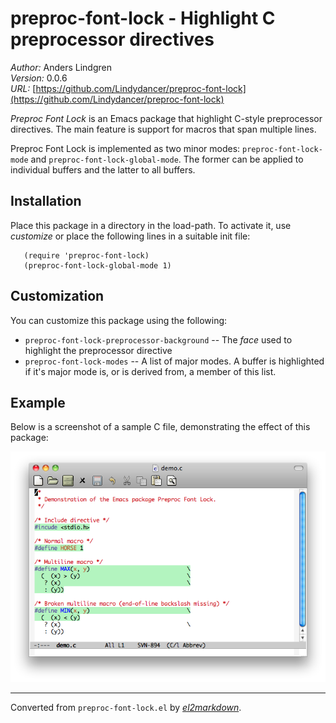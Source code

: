 # preproc-font-lock - Highlight C preprocessor directives

*Author:* Anders Lindgren<br>
*Version:* 0.0.6<br>
*URL:* [https://github.com/Lindydancer/preproc-font-lock](https://github.com/Lindydancer/preproc-font-lock)<br>


*Preproc Font Lock* is an Emacs package that highlight C-style
preprocessor directives. The main feature is support for macros
that span multiple lines.

Preproc Font Lock is implemented as two minor modes:
`preproc-font-lock-mode` and `preproc-font-lock-global-mode`. The
former can be applied to individual buffers and the latter to all
buffers.

## Installation

Place this package in a directory in the load-path. To activate it,
use *customize* or place the following lines in a suitable init
file:

       (require 'preproc-font-lock)
       (preproc-font-lock-global-mode 1)

## Customization

You can customize this package using the following:

* `preproc-font-lock-preprocessor-background` -- The *face* used to
  highlight the preprocessor directive
* `preproc-font-lock-modes` -- A list of major modes. A buffer is
  highlighted if it's major mode is, or is derived from, a member
  of this list.

## Example

Below is a screenshot of a sample C file, demonstrating the effect
of this package:

![See doc/demo.png for screenshot of Preproc Font Lock](doc/demo.png)



---
Converted from `preproc-font-lock.el` by [*el2markdown*](https://github.com/Lindydancer/el2markdown).
